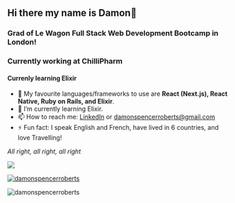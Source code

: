 ## Hi there my name is Damon👋

### Grad of Le Wagon Full Stack Web Development Bootcamp in London!
### Currently working at ChilliPharm

#### Currenly learning Elixir 


- 🔭 My favourite languages/frameworks to use are **React (Next.js), React Native, Ruby on Rails, and Elixir**.
- 🌱 I’m currently learning Elixir.
- 📫 How to reach me: [LinkedIn](https://www.linkedin.com/in/damon-roberts1997/) or damonspencerroberts@gmail.com
- ⚡ Fun fact: I speak English and French, have lived in 6 countries, and love Travelling!

*All right, all right, all right*

![](https://komarev.com/ghpvc/?username=damonspencerroberts&color=green&style=plastic)

<p align="left"> <a href="https://github.com/ryo-ma/github-profile-trophy"><img src="https://github-profile-trophy.vercel.app/?username=damonspencerroberts" alt="damonspencerroberts" /></a> </p>

<p><img align="center" src="https://github-readme-streak-stats.herokuapp.com/?user=damonspencerroberts&" alt="damonspencerroberts" /></p>

